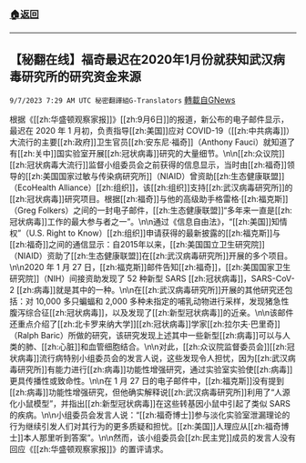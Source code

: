 ###  [:house:返回](README.md)
---


## 【秘翻在线】福奇最迟在2020年1月份就获知武汉病毒研究所的研究资金来源
`9/7/2023 7:29 AM UTC 秘密翻譯組G-Translators` [轉載自GNews](https://gnews.org/articles/1656590)

根据《[[zh:华盛顿观察家报]]》[[zh:9月6日]]的报道，新公布的电子邮件显示，最迟在 2020 年 1 月初，负责指导[[zh:美国]]应对 COVID-19（[[zh:中共病毒]]）大流行的主要[[zh:政府]]卫生官员[[zh:安东尼·福奇]]（Anthony Fauci）就知道了有[[zh:关中]]国实验室开展[[zh:冠状病毒]]研究的大量细节。\n\n[[zh:众议院]][[zh:冠状病毒大流行]]监督小组委员会之前获得的信息显示，当时由[[zh:福奇]]领导的[[zh:美国国家过敏与传染病研究所]]（NIAID）曾资助[[zh:生态健康联盟]]（EcoHealth Alliance）[[zh:组织]]，该[[zh:组织]]支持[[zh:武汉病毒研究所]]的[[zh:冠状病毒]]研究项目。根据[[zh:福奇]]与他的高级助手格雷格·[[zh:福克斯]]（Greg Folkers）之间的一封电子邮件，[[zh:生态健康联盟]]“多年来一直是[[zh:冠状病毒]]工作的最大参与者之一”。\n\n通过《信息自由法》，“[[zh:美国]]知情权”（U.S. Right to Know）[[zh:组织]]申请获得的最新披露的[[zh:福克斯]]与[[zh:福奇]]之间的通信显示：自2015年以来，[[zh:美国国立卫生研究院]]（NIAID）资助了[[zh:生态健康联盟]]在[[zh:武汉病毒研究所]]开展的多个项目。\n\n2020 年 1 月 27 日，[[zh:福克斯]]邮件告知[[zh:福奇]]，[[zh:美国国家卫生研究院]]（NIH）间接资助发现了 52 种新型 SARS [[zh:冠状病毒]]，SARS-CoV-2 [[zh:病毒]]就是其中的一种。\n\n在[[zh:武汉病毒研究所]]开展的其他研究还包括：对 10,000 多只蝙蝠和 2,000 多种未指定的哺乳动物进行采样，发现猪急性腹泻综合征[[zh:冠状病毒]]，以及发现了[[zh:新型冠状病毒]]的近亲。\n\n该邮件还重点介绍了[[zh:北卡罗来纳大学]][[zh:冠状病毒]]学家[[zh:拉尔夫·巴里奇]]（Ralph Baric）所做的研究，该研究发现上述其中一些新型[[zh:病毒]]可以与人类的肺、[[zh:心脏]]和血管细胞结合。\n\n对此，[[zh:众议院监督委员会]][[zh:冠状病毒]]流行病特别小组委员会的发言人说，这些发现令人担忧，因为[[zh:武汉病毒研究所]]有能力进行[[zh:病毒]]功能性增强研究，通过实验室实验使[[zh:病毒]]更具传播性或致命性。\n\n在 1 月 27 日的电子邮件中，[[zh:福克斯]]没有提到[[zh:病毒]]功能性增强研究，但他确实解释说[[zh:武汉病毒研究所]]利用了“人源化小鼠模型”，并指出[[zh:新型冠状病毒]]在这些转基因小鼠中引起了类似 SARS 的疾病。\n\n小组委员会发言人说：“[[zh:福奇博士]]参与淡化实验室泄漏理论的行为继续引发人们对其行为的更多质疑和担忧。[[zh:美国]]人理应从[[zh:福奇博士]]本人那里听到答案”。\n\n然而，该小组委员会[[zh:民主党]]成员的发言人没有回应《[[zh:华盛顿观察家报]]》的置评请求。
